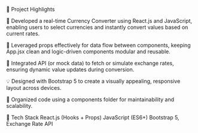 🚀 Project Highlights

📌 Developed a real-time Currency Converter using React.js and JavaScript, enabling users to select currencies and instantly convert values based on current rates.

🎯 Leveraged props effectively for data flow between components, keeping App.jsx clean and logic-driven components modular and reusable.

🔄 Integrated API (or mock data) to fetch or simulate exchange rates, ensuring dynamic value updates during conversion.

💡 Designed with Bootstrap 5 to create a visually appealing, responsive layout across devices.

🧩 Organized code using a components folder for maintainability and scalability.

🧪 Tech Stack React.js (Hooks + Props) JavaScript (ES6+) Bootstrap 5, Exchange Rate API

